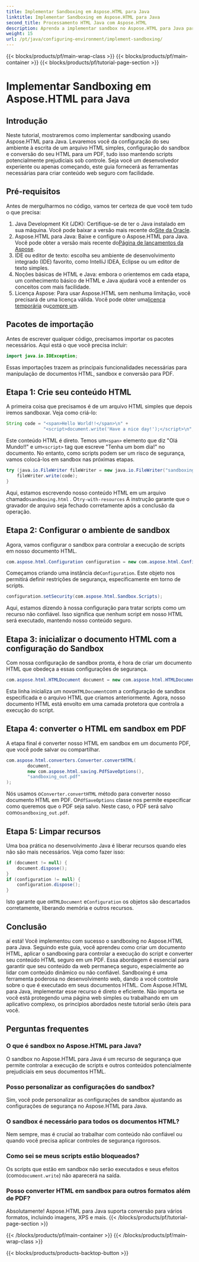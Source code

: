 ```yaml
---
title: Implementar Sandboxing em Aspose.HTML para Java
linktitle: Implementar Sandboxing em Aspose.HTML para Java
second_title: Processamento HTML Java com Aspose.HTML
description: Aprenda a implementar sandbox no Aspose.HTML para Java para controlar com segurança a execução de scripts em seus documentos HTML e convertê-los em PDF.
weight: 15
url: /pt/java/configuring-environment/implement-sandboxing/
---
```


{{< blocks/products/pf/main-wrap-class >}}
{{< blocks/products/pf/main-container >}}
{{< blocks/products/pf/tutorial-page-section >}}

# Implementar Sandboxing em Aspose.HTML para Java

## Introdução
Neste tutorial, mostraremos como implementar sandboxing usando Aspose.HTML para Java. Levaremos você da configuração do seu ambiente à escrita de um arquivo HTML simples, configuração do sandbox e conversão do seu HTML para um PDF, tudo isso mantendo scripts potencialmente prejudiciais sob controle. Seja você um desenvolvedor experiente ou apenas começando, este guia fornecerá as ferramentas necessárias para criar conteúdo web seguro com facilidade.
## Pré-requisitos
Antes de mergulharmos no código, vamos ter certeza de que você tem tudo o que precisa:
1.  Java Development Kit (JDK): Certifique-se de ter o Java instalado em sua máquina. Você pode baixar a versão mais recente do[Site da Oracle](https://www.oracle.com/java/technologies/javase-downloads.html).
2.  Aspose.HTML para Java: Baixe e configure o Aspose.HTML para Java. Você pode obter a versão mais recente do[Página de lançamentos da Aspose](https://releases.aspose.com/html/java/).
3. IDE ou editor de texto: escolha seu ambiente de desenvolvimento integrado (IDE) favorito, como IntelliJ IDEA, Eclipse ou um editor de texto simples.
4. Noções básicas de HTML e Java: embora o orientemos em cada etapa, um conhecimento básico de HTML e Java ajudará você a entender os conceitos com mais facilidade.
5.  Licença Aspose: Para usar Aspose.HTML sem nenhuma limitação, você precisará de uma licença válida. Você pode obter uma[licença temporária](https://purchase.aspose.com/temporary-license/) ou[compre um](https://purchase.aspose.com/buy).

## Pacotes de importação
Antes de escrever qualquer código, precisamos importar os pacotes necessários. Aqui está o que você precisa incluir:
```java
import java.io.IOException;
```
Essas importações trazem as principais funcionalidades necessárias para manipulação de documentos HTML, sandbox e conversão para PDF.

## Etapa 1: Crie seu conteúdo HTML
A primeira coisa que precisamos é de um arquivo HTML simples que depois iremos sandboxar. Veja como criá-lo:
```java
String code = "<span>Hello World!!</span>\n" +
              "<script>document.write('Have a nice day!');</script>\n";
```
 Este conteúdo HTML é direto. Temos um`<span>` elemento que diz "Olá Mundo!!" e um`<script>` tag que escreve "Tenha um bom dia!" no documento. No entanto, como scripts podem ser um risco de segurança, vamos colocá-los em sandbox nas próximas etapas.
```java
try (java.io.FileWriter fileWriter = new java.io.FileWriter("sandboxing.html")) {
    fileWriter.write(code);
}
```
Aqui, estamos escrevendo nosso conteúdo HTML em um arquivo chamado`sandboxing.html` . O`try-with-resources` A instrução garante que o gravador de arquivo seja fechado corretamente após a conclusão da operação.
## Etapa 2: Configurar o ambiente de sandbox
Agora, vamos configurar o sandbox para controlar a execução de scripts em nosso documento HTML.
```java
com.aspose.html.Configuration configuration = new com.aspose.html.Configuration();
```
 Começamos criando uma instância de`Configuration`. Este objeto nos permitirá definir restrições de segurança, especificamente em torno de scripts.
```java
configuration.setSecurity(com.aspose.html.Sandbox.Scripts);
```
Aqui, estamos dizendo à nossa configuração para tratar scripts como um recurso não confiável. Isso significa que nenhum script em nosso HTML será executado, mantendo nosso conteúdo seguro.
## Etapa 3: inicializar o documento HTML com a configuração do Sandbox
Com nossa configuração de sandbox pronta, é hora de criar um documento HTML que obedeça a essas configurações de segurança.
```java
com.aspose.html.HTMLDocument document = new com.aspose.html.HTMLDocument("sandboxing.html", configuration);
```
 Esta linha inicializa um novo`HTMLDocument`com a configuração de sandbox especificada e o arquivo HTML que criamos anteriormente. Agora, nosso documento HTML está envolto em uma camada protetora que controla a execução do script.
## Etapa 4: converter o HTML em sandbox em PDF
A etapa final é converter nosso HTML em sandbox em um documento PDF, que você pode salvar ou compartilhar.
```java
com.aspose.html.converters.Converter.convertHTML(
        document,
        new com.aspose.html.saving.PdfSaveOptions(),
        "sandboxing_out.pdf"
);
```
 Nós usamos o`Converter.convertHTML` método para converter nosso documento HTML em PDF. O`PdfSaveOptions` classe nos permite especificar como queremos que o PDF seja salvo. Neste caso, o PDF será salvo como`sandboxing_out.pdf`.
## Etapa 5: Limpar recursos
Uma boa prática no desenvolvimento Java é liberar recursos quando eles não são mais necessários. Veja como fazer isso:
```java
if (document != null) {
    document.dispose();
}
if (configuration != null) {
    configuration.dispose();
}
```
 Isto garante que o`HTMLDocument` e`Configuration` os objetos são descartados corretamente, liberando memória e outros recursos.

## Conclusão
aí está! Você implementou com sucesso o sandboxing no Aspose.HTML para Java. Seguindo este guia, você aprendeu como criar um documento HTML, aplicar o sandboxing para controlar a execução do script e converter seu conteúdo HTML seguro em um PDF. Essa abordagem é essencial para garantir que seu conteúdo da web permaneça seguro, especialmente ao lidar com conteúdo dinâmico ou não confiável.
Sandboxing é uma ferramenta poderosa no desenvolvimento web, dando a você controle sobre o que é executado em seus documentos HTML. Com Aspose.HTML para Java, implementar esse recurso é direto e eficiente. Não importa se você está protegendo uma página web simples ou trabalhando em um aplicativo complexo, os princípios abordados neste tutorial serão úteis para você.
## Perguntas frequentes
### O que é sandbox no Aspose.HTML para Java?
O sandbox no Aspose.HTML para Java é um recurso de segurança que permite controlar a execução de scripts e outros conteúdos potencialmente prejudiciais em seus documentos HTML.
### Posso personalizar as configurações do sandbox?
Sim, você pode personalizar as configurações de sandbox ajustando as configurações de segurança no Aspose.HTML para Java.
### O sandbox é necessário para todos os documentos HTML?
Nem sempre, mas é crucial ao trabalhar com conteúdo não confiável ou quando você precisa aplicar controles de segurança rigorosos.
### Como sei se meus scripts estão bloqueados?
 Os scripts que estão em sandbox não serão executados e seus efeitos (como`document.write`) não aparecerá na saída.
### Posso converter HTML em sandbox para outros formatos além de PDF?
Absolutamente! Aspose.HTML para Java suporta conversão para vários formatos, incluindo imagens, XPS e mais.
{{< /blocks/products/pf/tutorial-page-section >}}

{{< /blocks/products/pf/main-container >}}
{{< /blocks/products/pf/main-wrap-class >}}

{{< blocks/products/products-backtop-button >}}
